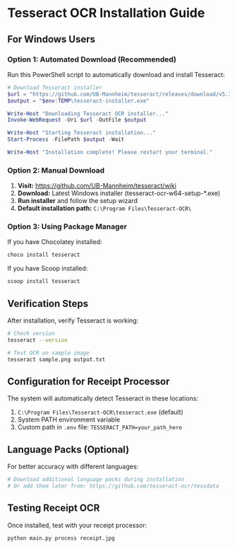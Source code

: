 # Tesseract OCR Installation Guide

## For Windows Users

### Option 1: Automated Download (Recommended)
Run this PowerShell script to automatically download and install Tesseract:

```powershell
# Download Tesseract installer
$url = "https://github.com/UB-Mannheim/tesseract/releases/download/v5.3.0/tesseract-ocr-w64-setup-5.3.0.20221214.exe"
$output = "$env:TEMP\tesseract-installer.exe"

Write-Host "Downloading Tesseract OCR installer..."
Invoke-WebRequest -Uri $url -OutFile $output

Write-Host "Starting Tesseract installation..."
Start-Process -FilePath $output -Wait

Write-Host "Installation complete! Please restart your terminal."
```

### Option 2: Manual Download
1. **Visit:** https://github.com/UB-Mannheim/tesseract/wiki
2. **Download:** Latest Windows installer (tesseract-ocr-w64-setup-*.exe)
3. **Run installer** and follow the setup wizard
4. **Default installation path:** `C:\Program Files\Tesseract-OCR\`

### Option 3: Using Package Manager
If you have Chocolatey installed:
```powershell
choco install tesseract
```

If you have Scoop installed:
```powershell
scoop install tesseract
```

## Verification Steps

After installation, verify Tesseract is working:

```bash
# Check version
tesseract --version

# Test OCR on sample image
tesseract sample.png output.txt
```

## Configuration for Receipt Processor

The system will automatically detect Tesseract in these locations:
1. `C:\Program Files\Tesseract-OCR\tesseract.exe` (default)
2. System PATH environment variable
3. Custom path in `.env` file: `TESSERACT_PATH=your_path_here`

## Language Packs (Optional)

For better accuracy with different languages:
```bash
# Download additional language packs during installation
# Or add them later from: https://github.com/tesseract-ocr/tessdata
```

## Testing Receipt OCR

Once installed, test with your receipt processor:
```bash
python main.py process receipt.jpg
```
